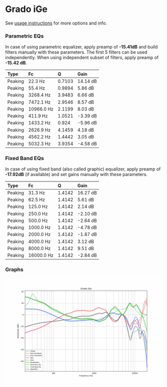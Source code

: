 # Grado iGe
See [usage instructions](https://github.com/jaakkopasanen/AutoEq#usage) for more options and info.

### Parametric EQs
In case of using parametric equalizer, apply preamp of **-15.41dB** and build filters manually
with these parameters. The first 5 filters can be used independently.
When using independent subset of filters, apply preamp of **-15.42 dB**.

| Type    | Fc         |      Q | Gain     |
|:--------|:-----------|:-------|:---------|
| Peaking | 22.3 Hz    | 0.7103 | 14.14 dB |
| Peaking | 55.4 Hz    | 0.9894 | 5.86 dB  |
| Peaking | 3268.4 Hz  | 3.9483 | 6.66 dB  |
| Peaking | 7472.1 Hz  | 2.9546 | 8.57 dB  |
| Peaking | 10966.0 Hz | 2.1199 | 8.03 dB  |
| Peaking | 411.9 Hz   | 1.0521 | -3.39 dB |
| Peaking | 1433.2 Hz  | 0.924  | -5.96 dB |
| Peaking | 2626.9 Hz  | 4.1459 | 4.18 dB  |
| Peaking | 4562.2 Hz  | 1.4442 | 3.05 dB  |
| Peaking | 5032.3 Hz  | 3.9354 | -4.58 dB |

### Fixed Band EQs
In case of using fixed band (also called graphic) equalizer, apply preamp of **-17.92dB**
(if available) and set gains manually with these parameters.

| Type    | Fc         |      Q | Gain     |
|:--------|:-----------|:-------|:---------|
| Peaking | 31.3 Hz    | 1.4142 | 16.27 dB |
| Peaking | 62.5 Hz    | 1.4142 | 5.61 dB  |
| Peaking | 125.0 Hz   | 1.4142 | 2.14 dB  |
| Peaking | 250.0 Hz   | 1.4142 | -2.10 dB |
| Peaking | 500.0 Hz   | 1.4142 | -2.64 dB |
| Peaking | 1000.0 Hz  | 1.4142 | -4.78 dB |
| Peaking | 2000.0 Hz  | 1.4142 | -1.87 dB |
| Peaking | 4000.0 Hz  | 1.4142 | 3.12 dB  |
| Peaking | 8000.0 Hz  | 1.4142 | 9.51 dB  |
| Peaking | 16000.0 Hz | 1.4142 | -2.84 dB |

### Graphs
![](./Grado%20iGe.png)